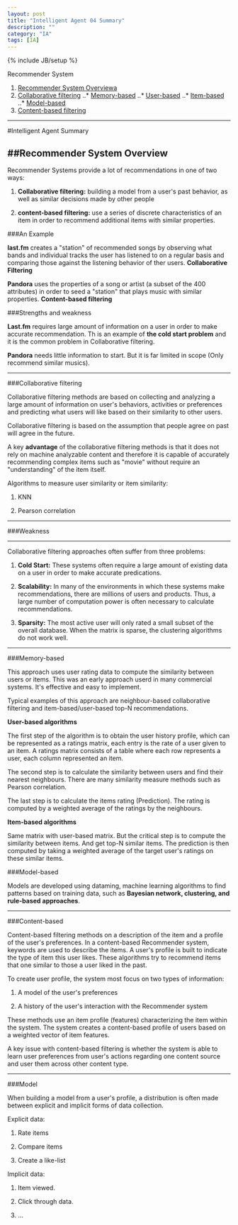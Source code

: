 ```yaml
---
layout: post
title: "Intelligent Agent 04 Summary"
description: ""
category: "IA"
tags: [IA]
---
```

{% include JB/setup %}

Recommender System

<!--more-->

1. [Recommender System Overviewa](#overview)
2. [Collaborative filtering](#collaborative)
..* [Memory-based](#memory)
	..* [User-based](#user)
	..* [Item-based](#item)
..* [Model-based](#model)
3. [Content-based filtering](#content)
		
---

#Intelligent Agent Summary


##Recommender System Overview <a id="overview"></a>
---

Recommender Systems provide a lot of recommendations in one of two ways:

1. **Collaborative filtering:** building a model from a user's past behavior, as well as similar decisions made by other people

2. **content-based filtering:** use a series of discrete characteristics of an item in order to recommend additional items with similar properties.

###An Example

**last.fm** creates a "station" of recommended songs by observing what bands and individual tracks the user has listened to on a regular basis and comparing those
against the listening behavior of ther users. **Collaborative Filtering**

**Pandora** uses the properties of a song or artist (a subset of the 400 attributes) in order to seed a "station" that plays music with similar properties. **Content-based filtering**

###Strengths and weakness

**Last.fm** requires large amount of information on a user in order to make accurate recommendation. Th is an example of **the cold start problem** and it is the common problem in Collaborative filtering.

**Pandora** needs little information to start. But it is far limited in scope (Only recommend similar musics).

---

###Collaborative filtering <a id="collaborative"></a>

Collaborative filtering methods are based on collecting and analyzing a large amount of information on user's behaviors, activities or preferences and predicting what users will like based 
on their similarity to other users.

Collaborative filtering is based on the assumption that people agree on past will agree in the future.

A key **advantage** of the collaborative filtering methods is that it does not rely on machine analyzable content and therefore it is capable of accurately recommending complex items such as "movie"
without require an "understanding" of the item itself.

Algorithms to measure user similarity or item similarity:

1. KNN

2. Pearson correlation

---

###Weakness

---

Collaborative filtering approaches often suffer from three problems:

1. **Cold Start:** These systems often require a large amount of existing data on a user in order to make accurate predications.

2. **Scalability:** In many of the environments in which these systems make recommendations, there are millions of users and products.
Thus, a large number of computation power is often necessary to calculate recommendations.

3. **Sparsity:** The most active user will only rated a small subset of the overall database. When the matrix is sparse, the clustering
algorithms do not work well.


---

###Memory-based <a id="memory"></a>

This approach uses user rating data to compute the similarity between users or items. This was an early approach userd in many commercial
systems. It's effective and easy to implement.

Typical examples of this approach are neighbour-based collaborative filtering and item-based/user-based top-N recommendations.

**User-based algorithms** <a id="user"></a>

The first step of the algorithm is to obtain the user history profile, which can be represented as a ratings matrix, each entry is the
rate of a user given to an item. A ratings matrix consists of a table where each row represents a user, each column represented an item.

The second step is to calculate the similarity between users and find their nearest neighbours. There are many similarity measure methods
such as Pearson correlation.

The last step is to calculate the items rating (Prediction). The rating is computed by a weighted average of 
the ratings by the neighbours.

**Item-based algorithms** <a id="item"></a>

Same matrix with user-based matrix. But the critical step is to compute the similarity between items. And get top-N similar items.
The prediction is then computed by taking a weighted average of the target user's ratings on these similar items.


###Model-based <a id="model"></a>

Models are developed using dataming, machine learning algorithms to find patterns based on training data, such as **Bayesian network, 
clustering, and rule-based approaches**.

---

###Content-based <a id="content"></a>

Content-based filtering methods on a description of the item and a profile of the user's preferences. 
In a content-based Recommender system, keywords are used to describe the items. A user's profile is built to indicate the type of 
item this user likes. These algorithms try to recommend items that one similar to those a user liked in the past.

To create user profile, the system most focus on two types of information:

1. A model of the user's preferences

2. A history of the user's interaction with the Recommender system 

These methods use an item profile (features) characterizing the item within the system. The system creates a 
content-based profile of users based on a weighted vector of item features.

A key issue with content-based filtering is whether the system is able to learn user preferences from user's 
actions regarding one content source and user them across other content type.

---



###Model

When building a model from a user's profile, a distribution is often made between explicit and implicit forms of data collection.

Explicit data:

1. Rate items

2. Compare items

3. Create a like-list

Implicit data:

1. Item viewed.

2. Click through data.

3. ...


